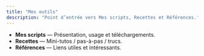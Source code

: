 ```yaml
---
title: "Mes outils"
description: "Point d’entrée vers Mes scripts, Recettes et Références."
---
```


- **Mes scripts** — Présentation, usage et téléchargements.
- **Recettes** — Mini-tutos / pas-à-pas / trucs.
- **Références** — Liens utiles et intéressants.

